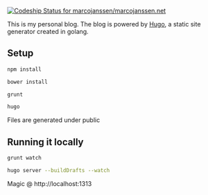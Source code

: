 [ ![Codeship Status for marcojanssen/marcojanssen.net](https://codeship.com/projects/6891d7d0-9737-0132-a3aa-5a0c44ea5eae/status?branch=master)](https://codeship.com/projects/63118)

This is my personal blog. The blog is powered by [Hugo](http://gohugo.io), a static site generator created in golang.

## Setup

~~~ bash
npm install
~~~

~~~ bash
bower install
~~~

~~~ bash
grunt
~~~

~~~ bash
hugo
~~~

Files are generated under public

## Running it locally

~~~ bash
grunt watch
~~~

~~~ bash
hugo server --buildDrafts --watch
~~~

Magic @ http://localhost:1313